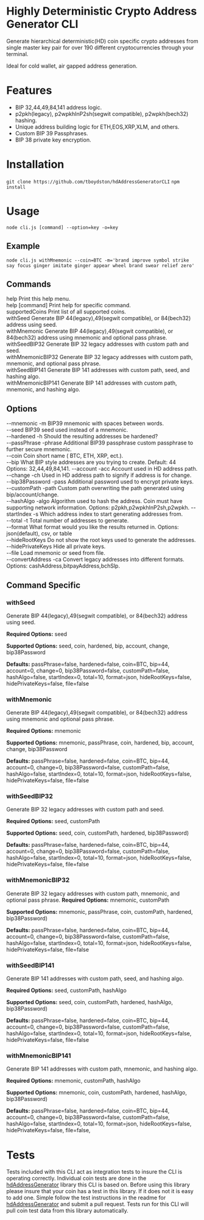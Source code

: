 # Highly Deterministic Crypto Address Generator CLI

Generate hierarchical deterministic(HD) coin specific crypto addresses from single master key pair for over 190 different cryptocurrencies through your terminal. 

Ideal for cold wallet, air gapped address generation. 

# Features 

- BIP 32,44,49,84,141 address logic. 
- p2pkh(legacy), p2wpkhInP2sh(segwit compatible), p2wpkh(bech32) hashing.
- Unique address building logic for ETH,EOS,XRP,XLM, and others. 
- Custom BIP 39 Passphrases.
- BIP 38 private key encryption.

# Installation  

`
git clone https://github.com/tboydston/hdAddressGeneratorCLI
`
`
npm install
`

# Usage 

`
node cli.js [command] --option=key -o=key
`

## Example

`
node cli.js withMnemonic --coin=BTC -m='brand improve symbol strike say focus ginger imitate ginger appear wheel brand swear relief zero'
`

## Commands


help   Print this help menu.  
help [command]  Print help for specific command.  
supportedCoins  Print list of all supported coins.  
withSeed   Generate BIP 44(legacy),49(segwit compatible), or 84(bech32) address using seed.  
withMnemonic   Generate BIP 44(legacy),49(segwit compatible), or 84(bech32) address using mnemonic and optional pass phrase.  
withSeedBIP32   Generate BIP 32 legacy addresses with custom path and seed.  
withMnemonicBIP32   Generate BIP 32 legacy addresses with custom path, mnemonic, and optional pass phrase.  
withSeedBIP141   Generate BIP 141 addresses with custom path, seed, and hashing algo.  
withMnemonicBIP141   Generate BIP 141 addresses with custom path, mnemonic, and hashing algo.  


## Options


--mnemonic -m  BIP39 mnemonic with spaces between words.  
--seed BIP39 seed used instead of a mnemonic.  
--hardened -h Should the resulting addresses be hardened?  
--passPhrase -phrase Additional BIP39 passphrase custom passphrase to further secure mnemonic.  
--coin Coin short name ( BTC, ETH, XRP, ect.).  
--bip What BIP style addresses are you trying to create. Default: 44 Options: 32,44,49,84,141. 
--account -acc Account used in HD address path.  
--change -ch Used in HD address path to signify if address is for change.  
--bip38Password -pass Additional password used to encrypt private keys.  
--customPath -path Custom path overwriting the path generated using bip/account/change.  
--hashAlgo -algo Algorithm used to hash the address. Coin must have supporting network information. Options: p2pkh,p2wpkhInP2sh,p2wpkh. 
--startIndex -s Which address index to start generating addresses from.  
--total -t Total number of addresses to generate.  
--format What format would you like the results returned in. Options: json(default), csv, or table  
--hideRootKeys Do not show the root keys used to generate the addresses.  
--hidePrivateKeys Hide all private keys.  
--file Load mnemonic or seed from file.  
--convertAddress -ca Convert legacy addresses into different formats. Options: cashAddress,bitpayAddress,bchSlp. 


## Command Specific 

### withSeed

Generate BIP 44(legacy),49(segwit compatible), or 84(bech32) address using seed.

**Required Options:** seed

**Supported Options:** seed, coin, hardened, bip, account, change, bip38Password

**Defaults:** passPhrase=false, hardened=false, coin=BTC, bip=44, account=0, change=0, bip38Password=false, customPath=false, hashAlgo=false, startIndex=0, total=10, format=json, hideRootKeys=false, hidePrivateKeys=false, file=false

### withMnemonic

Generate BIP 44(legacy),49(segwit compatible), or 84(bech32) address using mnemonic and optional pass phrase.

**Required Options:** mnemonic

**Supported Options:** mnemonic, passPhrase, coin, hardened, bip, account, change, bip38Password

**Defaults:** passPhrase=false, hardened=false, coin=BTC, bip=44, account=0, change=0, bip38Password=false, customPath=false, hashAlgo=false, startIndex=0, total=10, format=json, hideRootKeys=false, hidePrivateKeys=false, file=false

### withSeedBIP32

Generate BIP 32 legacy addresses with custom path and seed.

**Required Options:** seed, customPath

**Supported Options:** seed, coin, customPath, hardened, bip38Password)

**Defaults:** passPhrase=false, hardened=false, coin=BTC, bip=44, account=0, change=0, bip38Password=false, customPath=false, hashAlgo=false, startIndex=0, total=10, format=json, hideRootKeys=false, hidePrivateKeys=false, file=false


### withMnemonicBIP32

Generate BIP 32 legacy addresses with custom path, mnemonic, and optional pass phrase.
**Required Options:** mnemonic, customPath

**Supported Options:** mnemonic, passPhrase, coin, customPath, hardened, bip38Password)

**Defaults:** passPhrase=false, hardened=false, coin=BTC, bip=44, account=0, change=0, bip38Password=false, customPath=false, hashAlgo=false, startIndex=0, total=10, format=json, hideRootKeys=false, hidePrivateKeys=false, file=false


### withSeedBIP141   

Generate BIP 141 addresses with custom path, seed, and hashing algo.

**Required Options:** seed, customPath, hashAlgo

**Supported Options:** seed, coin, customPath, hardened, hashAlgo, bip38Password)

**Defaults:** passPhrase=false, hardened=false, coin=BTC, bip=44, account=0, change=0, bip38Password=false, customPath=false, hashAlgo=false, startIndex=0, total=10, format=json, hideRootKeys=false, hidePrivateKeys=false, file=false

### withMnemonicBIP141   

Generate BIP 141 addresses with custom path, mnemonic, and hashing algo.

**Required Options:** mnemonic, customPath, hashAlgo

**Supported Options:** mnemonic, coin, customPath, hardened, hashAlgo, bip38Password)

**Defaults:** passPhrase=false, hardened=false, coin=BTC, bip=44, account=0, change=0, bip38Password=false, customPath=false, hashAlgo=false, startIndex=0, total=10, format=json, hideRootKeys=false, hidePrivateKeys=false, file=false, 

# Tests

Tests included with this CLI act as integration tests to insure the CLI is operating correctly. Individual coin tests are done in the [hdAddressGenerator](https://github.com/tboydston/hdAddressGenerator/) library this CLI is based on. Before using this library please insure that your coin has a test in this library. If it does not it is easy to add one. Simple follow the test instructions in the readme for [hdAddressGenerator](https://github.com/tboydston/hdAddressGenerator/) and submit a pull request. Tests run for this CLI will pull coin test data from this library automatically.

